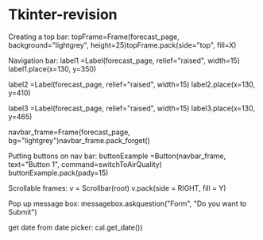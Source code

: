 # Tkinter-revision

Creating a top bar:
topFrame=Frame(forecast_page, background="lightgrey", height=25)topFrame.pack(side="top", fill=X)


Navigation bar:
label1 =Label(forecast_page, relief="raised", width=15)
label1.place(x=130, y=350)

label2 =Label(forecast_page, relief="raised", width=15)
label2.place(x=130, y=410)

label3 =Label(forecast_page, relief="raised", width=15)
label3.place(x=130, y=465)

navbar_frame=Frame(forecast_page, bg="lightgrey")navbar_frame.pack_forget()

Putting buttons on nav bar:
buttonExample =Button(navbar_frame, text="Button 1", command=switchToAirQuality)
buttonExample.pack(pady=15)



Scrollable frames:
 v = Scrollbar(root)
 v.pack(side = RIGHT, fill = Y)

 Pop up message box:
 messagebox.askquestion("Form", "Do you want to Submit")


 get date from date picker:
 cal.get_date())

 
